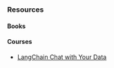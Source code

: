 ### Resources

#### Books


#### Courses
- [LangChain Chat with Your Data](https://learn.deeplearning.ai/langchain-chat-with-your-data/)


